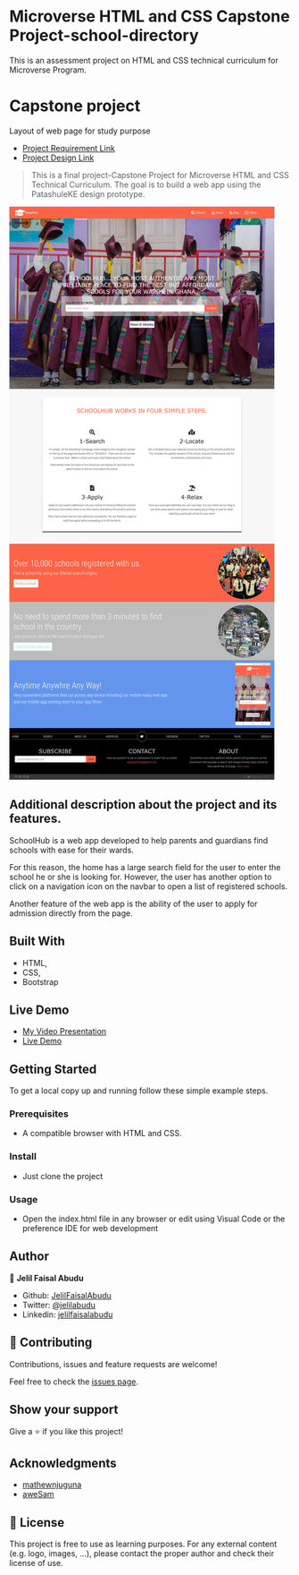 # Microverse HTML and CSS Capstone Project-school-directory
This is an assessment project on HTML and CSS technical curriculum for Microverse Program.

# Capstone project

Layout of  web page for study purpose

- [Project Requirement Link](https://www.behance.net/gallery/25563385/PatashuleKE)
- [Project Design Link](https://www.behance.net/gallery/25563385/PatashuleKE)

> This is a final project-Capstone Project for Microverse HTML and CSS Technical Curriculum. The goal is to build a web app using the PatashuleKE design prototype.  

![Homepage screenshot](images/page-shot.jpg)


## Additional description about the project and its features.

SchoolHub is a web app developed to help parents and guardians find schools with ease for their wards.

For this reason, the home has a large search field for the user to enter the school he or she is looking for.
However, the user has another option to click on a navigation icon on the navbar to open a list of registered schools.

Another feature of the web app is the ability of the user to apply for admission directly from the page.

## Built With

- HTML,
- CSS,
- Bootstrap

## Live Demo

- [My Video Presentation](https://www.loom.com/share/494a53c6acf1449c812dea88306f3bf6)
- [Live Demo](https://raw.githack.com/JelilFaisalAbudu/html-and-css-capstone-school-directory/development/index.html)


## Getting Started

To get a local copy up and running follow these simple example steps.

### Prerequisites

- A compatible browser with HTML and CSS.

### Install

- Just clone the project

### Usage

- Open the index.html file in any browser or edit using Visual Code or the preference IDE for web development

## Author

👤 **Jelil Faisal Abudu**

- Github: [JelilFaisalAbudu](https://github.com/JelilFaisalAbudu)
- Twitter: [@jelilabudu](https://twitter.com/jelilabudu)
- Linkedin: [jelilfaisalabudu](https://linkedin.com/in/jelilfaisalabudu)

## 🤝 Contributing

Contributions, issues and feature requests are welcome!

Feel free to check the [issues page](https://github.com/JelilFaisalAbudu/html-and-css-capstone-school-directory/issues).

## Show your support

Give a ⭐️ if you like this project!

## Acknowledgments

- [mathewnjuguna](https://www.behance.net/mathewnjuguna)
- [aweSam](https://www.behance.net/aweSam)

## 📝 License

This project is free to use as learning purposes. For any external content (e.g. logo, images, ...), please contact the proper author and check their license of use.
